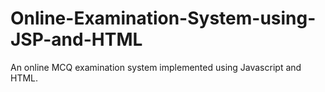 # Online-Examination-System-using-JSP-and-HTML
An online MCQ examination system implemented using Javascript and HTML.
